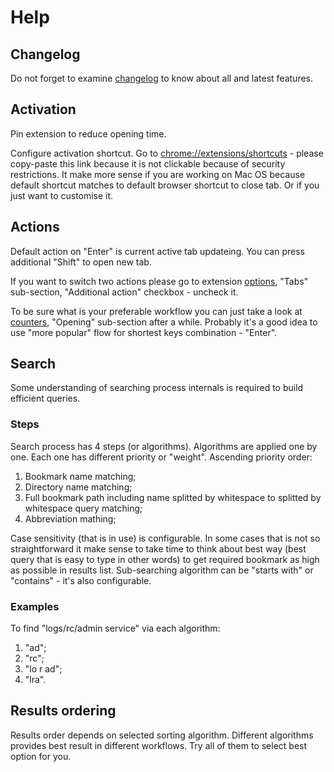 # Help

## Changelog

Do not forget to examine [changelog](../changelog/changelog.html) to know about all and latest features.

## Activation

Pin extension to reduce opening time.

Configure activation shortcut. Go to [chrome://extensions/shortcuts](chrome://extensions/shortcuts) - please copy-paste this link because it is not clickable because of security restrictions. It make more sense if you are working on Mac OS because default shortcut matches to default browser shortcut to close tab. Or if you just want to customise it.

## Actions

Default action on "Enter" is current active tab updateing. You can press additional "Shift" to open new tab.

If you want to switch two actions please go to extension [options](../options/options.html), "Tabs" sub-section, "Additional action" checkbox - uncheck it.

To be sure what is your preferable workflow you can just take a look at [counters](../counters/counters.html), "Opening" sub-section after a while. Probably it's a good idea to use "more popular" flow for shortest keys combination - "Enter".

## Search

Some understanding of searching process internals is required to build efficient queries.

### Steps

Search process has 4 steps (or algorithms). Algorithms are applied one by one. Each one has different priority or "weight". Ascending priority order:

1. Bookmark name matching;
2. Directory name matching;
3. Full bookmark path including name splitted by whitespace to splitted by whitespace query matching;
4. Abbreviation mathing;

Case sensitivity (that is in use) is configurable. In some cases that is not so straightforward it make sense to take time to think about best way (best query that is easy to type in other words) to get required bookmark as high as possible in results list.
Sub-searching algorithm can be "starts with" or "contains" - it's also configurable.

### Examples

To find "logs/rc/admin service" via each algorithm:

1. "ad";
2. "rc";
3. "lo r ad";
4. "lra".

## Results ordering

Results order depends on selected sorting algorithm.
Different algorithms provides best result in different workflows.
Try all of them to select best option for you.
